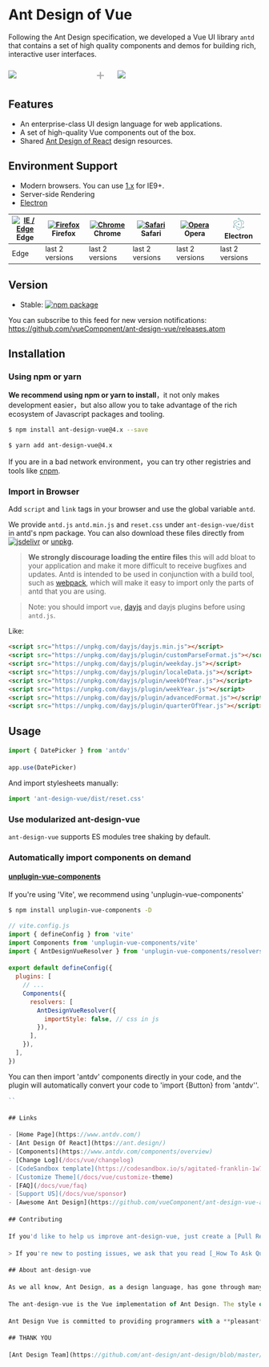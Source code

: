 # Ant Design of Vue

Following the Ant Design specification, we developed a Vue UI library `antd` that contains a set of high quality components and demos for building rich, interactive user interfaces.

<div class="pic-plus">
  <img width="150" src="https://gw.alipayobjects.com/zos/rmsportal/KDpgvguMpGfqaHPjicRK.svg" />
  <span>+</span>
  <img width="160" src="https://qn.antdv.com/vue.png" />
</div>

<style>
.pic-plus > * {
  display: inline-block !important;
  vertical-align: middle;
}
.pic-plus span {
  font-size: 30px;
  color: #aaa;
  margin: 0 20px;
}
</style>

## Features

- An enterprise-class UI design language for web applications.
- A set of high-quality Vue components out of the box.
- Shared [Ant Design of React](https://ant.design/docs/spec/introduce) design resources.

## Environment Support

- Modern browsers. You can use [1.x](https://1x.antdv.com/) for IE9+.
- Server-side Rendering
- [Electron](https://electronjs.org/)

| [<img src="https://raw.githubusercontent.com/alrra/browser-logos/master/src/edge/edge_48x48.png" alt="IE / Edge" width="24px" height="24px" />](http://godban.github.io/browsers-support-badges/)<br/> Edge | [<img src="https://raw.githubusercontent.com/alrra/browser-logos/master/src/firefox/firefox_48x48.png" alt="Firefox" width="24px" height="24px" />](http://godban.github.io/browsers-support-badges/)<br/>Firefox | [<img src="https://raw.githubusercontent.com/alrra/browser-logos/master/src/chrome/chrome_48x48.png" alt="Chrome" width="24px" height="24px" />](http://godban.github.io/browsers-support-badges/)<br/>Chrome | [<img src="https://raw.githubusercontent.com/alrra/browser-logos/master/src/safari/safari_48x48.png" alt="Safari" width="24px" height="24px" />](http://godban.github.io/browsers-support-badges/)<br/>Safari | [<img src="https://raw.githubusercontent.com/alrra/browser-logos/master/src/opera/opera_48x48.png" alt="Opera" width="24px" height="24px" />](http://godban.github.io/browsers-support-badges/)<br/>Opera | [<img src="https://raw.githubusercontent.com/alrra/browser-logos/master/src/electron/electron_48x48.png" alt="Electron" width="24px" height="24px" />](http://godban.github.io/browsers-support-badges/)<br/>Electron |
| --- | --- | --- | --- | --- | --- |
| Edge | last 2 versions | last 2 versions | last 2 versions | last 2 versions | last 2 versions |

## Version

- Stable: [![npm package](https://img.shields.io/npm/v/ant-design-vue.svg?style=flat-square)](https://www.npmjs.org/package/ant-design-vue)

You can subscribe to this feed for new version notifications: <https://github.com/vueComponent/ant-design-vue/releases.atom>

## Installation

### Using npm or yarn

**We recommend using npm or yarn to install**，it not only makes development easier，but also allow you to take advantage of the rich ecosystem of Javascript packages and tooling.

```bash
$ npm install ant-design-vue@4.x --save
```

```bash
$ yarn add ant-design-vue@4.x
```

If you are in a bad network environment，you can try other registries and tools like [cnpm](https://github.com/cnpm/cnpm).

### Import in Browser

Add `script` and `link` tags in your browser and use the global variable `antd`.

We provide `antd.js` `antd.min.js` and `reset.css` under `ant-design-vue/dist` in antd's npm package. You can also download these files directly from [![jsdelivr](https://data.jsdelivr.com/v1/package/npm/ant-design-vue/badge)](https://www.jsdelivr.com/package/npm/ant-design-vue) or [unpkg](https://unpkg.com/ant-design-vue/dist/).

> **We strongly discourage loading the entire files** this will add bloat to your application and make it more difficult to receive bugfixes and updates. Antd is intended to be used in conjunction with a build tool, such as [webpack](https://webpack.github.io/), which will make it easy to import only the parts of antd that you are using.

> Note: you should import `vue`, [dayjs](https://day.js.org/) and dayjs plugins before using `antd.js`.

Like:

```html
<script src="https://unpkg.com/dayjs/dayjs.min.js"></script>
<script src="https://unpkg.com/dayjs/plugin/customParseFormat.js"></script>
<script src="https://unpkg.com/dayjs/plugin/weekday.js"></script>
<script src="https://unpkg.com/dayjs/plugin/localeData.js"></script>
<script src="https://unpkg.com/dayjs/plugin/weekOfYear.js"></script>
<script src="https://unpkg.com/dayjs/plugin/weekYear.js"></script>
<script src="https://unpkg.com/dayjs/plugin/advancedFormat.js"></script>
<script src="https://unpkg.com/dayjs/plugin/quarterOfYear.js"></script>
```

## Usage

```jsx
import { DatePicker } from 'antdv'

app.use(DatePicker)
```

And import stylesheets manually:

```jsx
import 'ant-design-vue/dist/reset.css'
```

### Use modularized ant-design-vue

`ant-design-vue` supports ES modules tree shaking by default.

### Automatically import components on demand

#### [unplugin-vue-components](https://github.com/antfu/unplugin-vue-components)

If you're using 'Vite', we recommend using 'unplugin-vue-components'

```bash
$ npm install unplugin-vue-components -D
```

```js
// vite.config.js
import { defineConfig } from 'vite'
import Components from 'unplugin-vue-components/vite'
import { AntDesignVueResolver } from 'unplugin-vue-components/resolvers'

export default defineConfig({
  plugins: [
    // ...
    Components({
      resolvers: [
        AntDesignVueResolver({
          importStyle: false, // css in js
        }),
      ],
    }),
  ],
})
```

You can then import 'antdv' components directly in your code, and the plugin will automatically convert your code to 'import {Button} from 'antdv''.

```jsx
``

## Links

- [Home Page](https://www.antdv.com/)
- [Ant Design Of React](https://ant.design/)
- [Components](https://www.antdv.com/components/overview)
- [Change Log](/docs/vue/changelog)
- [CodeSandbox template](https://codesandbox.io/s/agitated-franklin-1w72v) for bug reports
- [Customize Theme](/docs/vue/customize-theme)
- [FAQ](/docs/vue/faq)
- [Support US](/docs/vue/sponsor)
- [Awesome Ant Design](https://github.com/vueComponent/ant-design-vue-awesome)

## Contributing

If you'd like to help us improve ant-design-vue, just create a [Pull Request](https://github.com/vueComponent/ant-design-vue/pulls). Feel free to report bugs and issues [here](https://vuecomponent.github.io/issue-helper/).

> If you're new to posting issues, we ask that you read [_How To Ask Questions The Smart Way_](http://www.catb.org/~esr/faqs/smart-questions.html) and [How to Ask a Question in Open Source Community](https://github.com/seajs/seajs/issues/545) and [How to Report Bugs Effectively](http://www.chiark.greenend.org.uk/~sgtatham/bugs.html) prior to posting. Well written bug reports help us help you!

## About ant-design-vue

As we all know, Ant Design, as a design language, has gone through many years of iteration and accumulation. Its UI design ideas have become a set of de facto standards and are sought after and loved by many front-end developers and enterprises, and it is also a magic weapon in the hands of React developers. I hope that ant-design-vue will allow Vue developers to enjoy the excellent design of Ant Design.

The ant-design-vue is the Vue implementation of Ant Design. The style of the component is kept in sync with Ant Design. The html structure and css style of the component are also consistent. The style 0 modification is really achieved, and the component API is kept as consistent as possible.

Ant Design Vue is committed to providing programmers with a **pleasant** development experience.

## THANK YOU

[Ant Design Team](https://github.com/ant-design/ant-design/blob/master/AUTHORS.txt)
